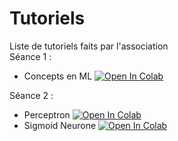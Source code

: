# Tutoriels
Liste de tutoriels faits par l'association  
Séance 1 : 
* Concepts en ML [![Open In Colab](https://colab.research.google.com/assets/colab-badge.svg)](https://colab.research.google.com/drive/1gp5UeViIEP9gO5E9RYPNIzC7ra7z1BiS)

Séance 2 : 
* Perceptron [![Open In Colab](https://colab.research.google.com/assets/colab-badge.svg)](https://colab.research.google.com/drive/1E7e5ymUFflPyRTN14Eft7JwmkjGmodtP?usp=sharing)
* Sigmoid Neurone [![Open In Colab](https://colab.research.google.com/assets/colab-badge.svg)](https://colab.research.google.com/drive/1CjIVc8xA9p2IecD4n5Ayq7I83OmBs7st?usp=sharing)
